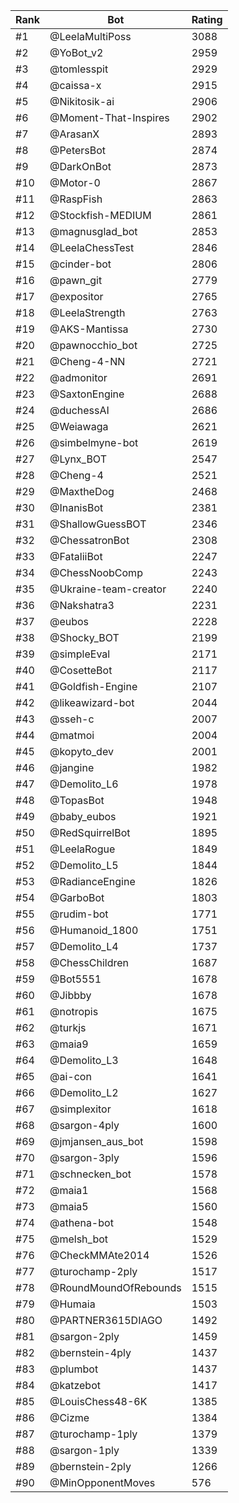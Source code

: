 Rank|Bot|Rating
---|---|---
#1|@LeelaMultiPoss|3088
#2|@YoBot_v2|2959
#3|@tomlesspit|2929
#4|@caissa-x|2915
#5|@Nikitosik-ai|2906
#6|@Moment-That-Inspires|2902
#7|@ArasanX|2893
#8|@PetersBot|2874
#9|@DarkOnBot|2873
#10|@Motor-0|2867
#11|@RaspFish|2863
#12|@Stockfish-MEDIUM|2861
#13|@magnusglad_bot|2853
#14|@LeelaChessTest|2846
#15|@cinder-bot|2806
#16|@pawn_git|2779
#17|@expositor|2765
#18|@LeelaStrength|2763
#19|@AKS-Mantissa|2730
#20|@pawnocchio_bot|2725
#21|@Cheng-4-NN|2721
#22|@admonitor|2691
#23|@SaxtonEngine|2688
#24|@duchessAI|2686
#25|@Weiawaga|2621
#26|@simbelmyne-bot|2619
#27|@Lynx_BOT|2547
#28|@Cheng-4|2521
#29|@MaxtheDog|2468
#30|@InanisBot|2381
#31|@ShallowGuessBOT|2346
#32|@ChessatronBot|2308
#33|@FataliiBot|2247
#34|@ChessNoobComp|2243
#35|@Ukraine-team-creator|2240
#36|@Nakshatra3|2231
#37|@eubos|2228
#38|@Shocky_BOT|2199
#39|@simpleEval|2171
#40|@CosetteBot|2117
#41|@Goldfish-Engine|2107
#42|@likeawizard-bot|2044
#43|@sseh-c|2007
#44|@matmoi|2004
#45|@kopyto_dev|2001
#46|@jangine|1982
#47|@Demolito_L6|1978
#48|@TopasBot|1948
#49|@baby_eubos|1921
#50|@RedSquirrelBot|1895
#51|@LeelaRogue|1849
#52|@Demolito_L5|1844
#53|@RadianceEngine|1826
#54|@GarboBot|1803
#55|@rudim-bot|1771
#56|@Humanoid_1800|1751
#57|@Demolito_L4|1737
#58|@ChessChildren|1687
#59|@Bot5551|1678
#60|@Jibbby|1678
#61|@notropis|1675
#62|@turkjs|1671
#63|@maia9|1659
#64|@Demolito_L3|1648
#65|@ai-con|1641
#66|@Demolito_L2|1627
#67|@simplexitor|1618
#68|@sargon-4ply|1600
#69|@jmjansen_aus_bot|1598
#70|@sargon-3ply|1596
#71|@schnecken_bot|1578
#72|@maia1|1568
#73|@maia5|1560
#74|@athena-bot|1548
#75|@melsh_bot|1529
#76|@CheckMMAte2014|1526
#77|@turochamp-2ply|1517
#78|@RoundMoundOfRebounds|1515
#79|@Humaia|1503
#80|@PARTNER3615DIAGO|1492
#81|@sargon-2ply|1459
#82|@bernstein-4ply|1437
#83|@plumbot|1437
#84|@katzebot|1417
#85|@LouisChess48-6K|1385
#86|@Cizme|1384
#87|@turochamp-1ply|1379
#88|@sargon-1ply|1339
#89|@bernstein-2ply|1266
#90|@MinOpponentMoves|576
